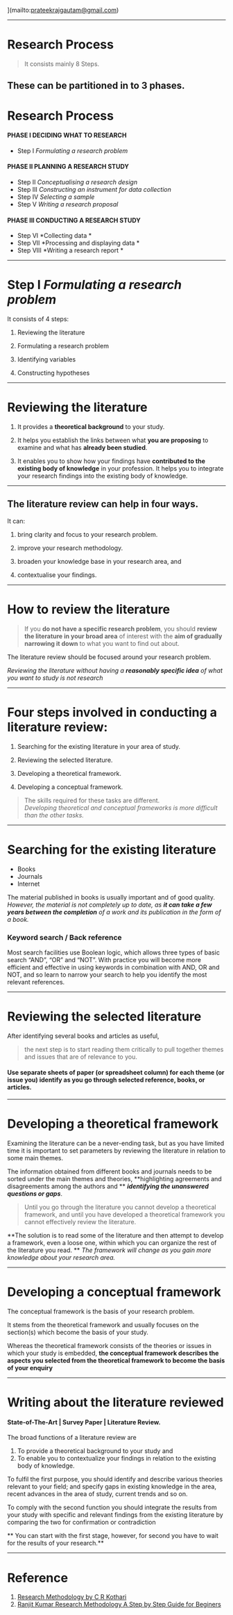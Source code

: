 ](mailto:prateekrajgautam@gmail.com)






---
# Research Process
> It consists mainly 8 Steps.

These can be partitioned in to 3 phases.
---
# Research Process
#### PHASE I DECIDING WHAT TO RESEARCH
* Step I *Formulating a research problem*

#### PHASE II PLANNING A RESEARCH STUDY
*  Step II *Conceptualising a research design* 
*  Step III *Constructing an instrument for data collection* 
*  Step IV *Selecting a sample*  
* Step V *Writing a research proposal* 

#### PHASE III CONDUCTING A RESEARCH STUDY
*  Step VI *Collecting data *
* Step VII *Processing and displaying data *
* Step VIII *Writing a research report *

---

# Step I *Formulating a research problem*

It consists of 4 steps:
1. Reviewing the literature

1. Formulating a research problem

1. Identifying variables

1. Constructing hypotheses

---

# Reviewing the literature

1. It provides a **theoretical background** to your study.

1. It helps you establish the links between what **you are proposing** to examine and what has
**already been studied**.

1. It enables you to show how your findings have **contributed to the existing body of knowledge**
in your profession. It helps you to integrate your research findings into the existing body of
knowledge.



---
## The literature review can help in four ways.

It can:
1. bring clarity and focus to your research problem.

1. improve your research methodology.

1. broaden your knowledge base in your research area, and

1. contextualise your findings.

---
# How to review the literature

> If you **do not have a specific research problem**, you should **review the literature in your broad
area** of interest with the **aim of gradually narrowing it down** to what you want to find out
about.

The literature review should be focused around your research problem. 

*Reviewing the literature without having a **reasonably specific idea** of what you want to study is not research*


---
# Four steps involved in conducting a literature review:
1. Searching for the existing literature in your area of study.

2. Reviewing the selected literature.

3. Developing a theoretical framework.

4. Developing a conceptual framework.


> The skills required for these tasks are different.  
*Developing theoretical and conceptual
frameworks is more difficult than the other tasks.*


---
# Searching for the existing literature

* Books
* Journals
* Internet

The material published in books is usually important
and of good quality. 
*However, the material is not
completely up to date, as **it can take a few years between the completion** of a work and its publication in the form of a book.*


### Keyword search / Back reference

Most search facilities use Boolean logic, which allows
three types of basic search “AND”, “OR” and “NOT”. With practice you will become more
efficient and effective in using keywords in combination with AND, OR and NOT, and so
learn to narrow your search to help you identify the most relevant references.


---

# Reviewing the selected literature

After identifying several books and articles as useful, 

> the next step is to start reading them critically to pull together themes and issues that are of relevance to you.

#### Use separate sheets of paper (or spreadsheet column) for each theme (or issue you) identify as you go through selected reference, books, or articles.



---
# Developing a theoretical framework

Examining the literature can be a never-ending task, but as you have limited time it is important to set parameters by reviewing the literature in relation to some main themes.

The information obtained from different books and journals  needs to be sorted under the main themes and theories, 
**highlighting agreements and disagreements among the authors and ** ***identifying the unanswered questions or gaps***.

>Until you go through the literature you cannot develop a theoretical framework,
and until you have developed a theoretical framework you cannot effectively review the
literature. 

**The solution is to read some of the literature and then attempt to develop a framework, even a loose one, within which you can organize the rest of the literature you read. **
*The framework will change as you gain more knowledge about your research area.*

---

# Developing a conceptual framework

The conceptual framework is the basis of your research problem. 

It stems from the theoretical framework and usually focuses on the section(s) which become the basis of your study.

Whereas the theoretical framework consists of the theories or issues in which your study is embedded, **the conceptual framework describes the aspects you selected from the theoretical framework to become the basis of your enquiry**











---
# Writing about the literature reviewed
#### State-of-The-Art | Survey Paper | Literature Review.

The broad functions of a literature review are 
1. To provide a theoretical background to your study and 
2. To enable you to contextualize your findings in relation to the existing body of knowledge.

To fulfil the first purpose, you should identify and describe various theories relevant to your field; and specify gaps
in existing knowledge in the area, recent advances in the area of study, current trends and so on.

To comply with the second function you should integrate the results from your study with specific and relevant findings from the existing literature by comparing the two for confirmation
or contradiction

** You can start with the first stage, however, for second you have to wait for the results of your research.**


---




# Reference

1. [Research Methodology by C R Kothari](https://www.academia.edu/43821533/Research_Methodology_by_C_R_Kothari)
1. [Ranjit Kumar Research Methodology A Step by Step Guide for Beginers](https://www.academia.edu/33999877/Ranjit_Kumar_Research_Methodology_A_Step_by_Step_G)



